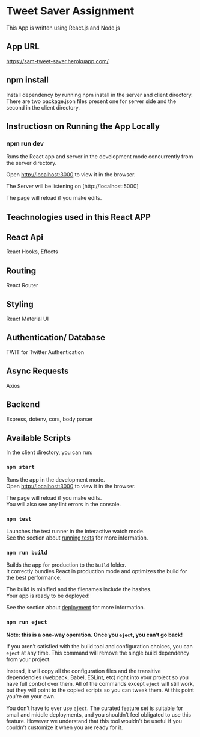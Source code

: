 # Tweet Saver Assignment

This App is written using React.js and Node.js

## App URL
https://sam-tweet-saver.herokuapp.com/

## npm install

Install dependency by running npm install in the server and client directory. There are two package.json files present one for server side and the second in the client directory.

## Instructiosn on Running the App Locally

### npm run dev

Runs the React app and server in the development mode concurrently from the server directory. <br />

Open [http://localhost:3000](http://localhost:3000) to view it in the browser.

The Server will be listening on [http://localhost:5000]

The page will reload if you make edits.<br />

## Teachnologies used in this React APP

## React Api

React Hooks, Effects

## Routing

React Router

## Styling

React Material UI

## Authentication/ Database

TWIT for Twitter Authentication

## Async Requests

Axios

## Backend

Express, dotenv, cors, body parser

## Available Scripts

In the client directory, you can run:

### `npm start`

Runs the app in the development mode.<br />
Open [http://localhost:3000](http://localhost:3000) to view it in the browser.

The page will reload if you make edits.<br />
You will also see any lint errors in the console.

### `npm test`

Launches the test runner in the interactive watch mode.<br />
See the section about [running tests](https://facebook.github.io/create-react-app/docs/running-tests) for more information.

### `npm run build`

Builds the app for production to the `build` folder.<br />
It correctly bundles React in production mode and optimizes the build for the best performance.

The build is minified and the filenames include the hashes.<br />
Your app is ready to be deployed!

See the section about [deployment](https://facebook.github.io/create-react-app/docs/deployment) for more information.

### `npm run eject`

**Note: this is a one-way operation. Once you `eject`, you can’t go back!**

If you aren’t satisfied with the build tool and configuration choices, you can `eject` at any time. This command will remove the single build dependency from your project.

Instead, it will copy all the configuration files and the transitive dependencies (webpack, Babel, ESLint, etc) right into your project so you have full control over them. All of the commands except `eject` will still work, but they will point to the copied scripts so you can tweak them. At this point you’re on your own.

You don’t have to ever use `eject`. The curated feature set is suitable for small and middle deployments, and you shouldn’t feel obligated to use this feature. However we understand that this tool wouldn’t be useful if you couldn’t customize it when you are ready for it.

